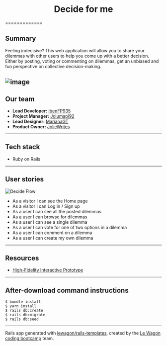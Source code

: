 <h1 align="center">Decide for me</h1>
=============

Summary
--------------
Feeling indecisive? This web application will allow you to share your dilemmas with other users to help you come up with a better decision. Either by posting, voting or commenting on dilemmas, get an unbiased and fun perspective on collective decision-making.

![image](https://user-images.githubusercontent.com/64441365/116282011-e881ae80-a74f-11eb-9c82-eb3341dd8190.png)
----------------------------------------------------------------------------------------------------
Our team
--------
* **Lead Developer:** [IbenFP935](https://github.com/IbenFP935)
* **Project Manager:** [Jolumapi92](https://github.com/jolumapi92)
* **Lead Designer:** [MarianaGT](https://github.com/MarianaGT)
* **Product Owner:** [JolieWrites](https://github.com/joliewrites)

-----------------------------------------------------------------
Tech stack
--------
* Ruby on Rails

-----------------------------------------------------------------
User stories
--------
![Decide Flow](https://user-images.githubusercontent.com/64441365/116283334-64302b00-a751-11eb-8c4d-c7ebdf0f2bc3.png)

* As a visitor I can see the Home page
* As a visitor I can Log in / Sign up
* As a user I can see all the posted dilemmas
* As a user I can browse for dilemmas
* As a user I can see a single dilemma
* As a user I can vote for one of two options in a dilemma
* As a user I can comment on a dilemma
* As a user I can create my own dilemma

-----------------------------------------------------------------
Resources
--------
* [High-Fidelity Interactive Prototype](https://www.figma.com/proto/AyvYN3oqCs9fT78vCKDnq6/Decide-for-me?node-id=168%3A2&scaling=min-zoom)

-----------------------------------------------------------------
After-download command instructions
-----------------------------------
```
$ bundle install
$ yarn install
$ rails db:create
$ rails db:migrate
$ rails db:seed
 ```
-----------------------

Rails app generated with [lewagon/rails-templates](https://github.com/lewagon/rails-templates), created by the [Le Wagon coding bootcamp](https://www.lewagon.com) team.
